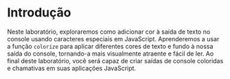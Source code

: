 # Introdução

Neste laboratório, exploraremos como adicionar cor à saída de texto no console usando caracteres especiais em JavaScript. Aprenderemos a usar a função `colorize` para aplicar diferentes cores de texto e fundo à nossa saída do console, tornando-a mais visualmente atraente e fácil de ler. Ao final deste laboratório, você será capaz de criar saídas de console coloridas e chamativas em suas aplicações JavaScript.
